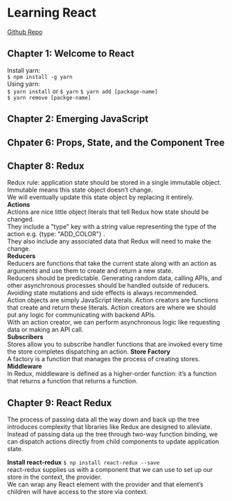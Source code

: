 # Learning React
[Github Repo](https://github.com/moonhighway/learning-react)

## Chapter 1: Welcome to React
Install yarn:  
`$ npm install -g yarn`   
Using yarn:  
`$ yarn install`  or `$ yarn`
`$ yarn add [package-name]`  
`$ yarn remove [packge-name]`  

## Chapter 2: Emerging JavaScript  

## Chpater 6: Props, State, and the Component Tree

## Chapter 8: Redux
Redux rule: application state should be stored in a single immutable object. Immutable means this state object doesn’t change.   
We will eventually update this state object by replacing it entirely.  
__Actions__   
Actions are nice little object literals that tell Redux how state should be changed.   
They include a "type" key with a string value representing the type of the action e.g. {type: "ADD_COLOR"} .     
They also include any associated data that Redux will need to make the change.  
__Reducers__   
Reducers are functions that take the current state along with an action as arguments and use them to create and return a new state.  
Reducers should be predictable. Generating random data, calling APIs, and other asynchronous processes should be handled outside of reducers.   
Avoiding state mutations and side effects is always recommended.  
Action objects are simply JavaScript literals. Action creators are functions that create and return these literals.
Action creators are where we should put any logic for communicating with backend APIs.  
With an action creator, we can perform asynchronous logic like requesting data or making an API call.   
__Subscribers__  
Stores allow you to subscribe handler functions that are invoked every time the store completes dispatching an action.
__Store Factory__   
 A factory is a function that manages the process of creating stores.
 __Middleware__  
 In Redux, middleware is defined as a higher-order function: it’s a function that returns a function that returns a function.

## Chapter 9:  React Redux  
The process of passing data all the way down and back up the tree introduces complexity that libraries like Redux are designed to alleviate.   
Instead of passing data up the tree through two-way function binding, we can dispatch actions directly from child components to update application state.   

__Install react-redux__
`$ np install react-redux --save`  
react-redux supplies us with a component that we can use to set up our store in the context, the provider.   
 We can wrap any React element with the provider and that element’s children will have access to the store via context.   
